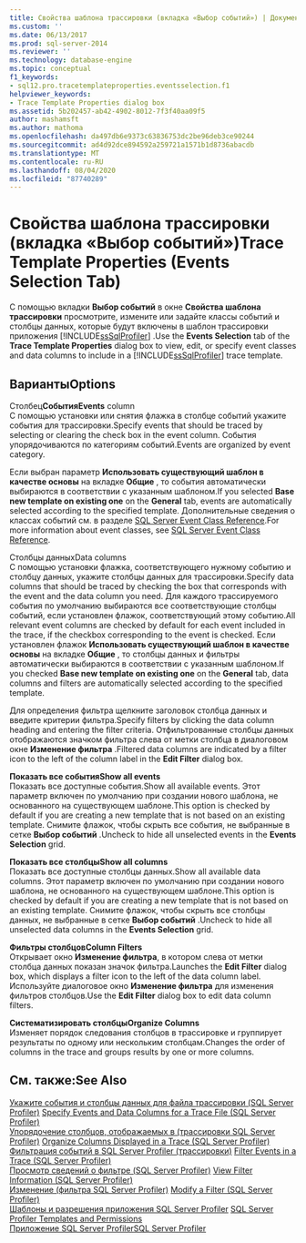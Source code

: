```yaml
---
title: Свойства шаблона трассировки (вкладка «Выбор событий») | Документация Майкрософт
ms.custom: ''
ms.date: 06/13/2017
ms.prod: sql-server-2014
ms.reviewer: ''
ms.technology: database-engine
ms.topic: conceptual
f1_keywords:
- sql12.pro.tracetemplateproperties.eventsselection.f1
helpviewer_keywords:
- Trace Template Properties dialog box
ms.assetid: 5b202457-ab42-4902-8012-7f3f40aa09f5
author: mashamsft
ms.author: mathoma
ms.openlocfilehash: da497db6e9373c63836753dc2be96deb3ce90244
ms.sourcegitcommit: ad4d92dce894592a259721a1571b1d8736abacdb
ms.translationtype: MT
ms.contentlocale: ru-RU
ms.lasthandoff: 08/04/2020
ms.locfileid: "87740289"
---
```

# <a name="trace-template-properties-events-selection-tab"></a><span data-ttu-id="5830c-102">Свойства шаблона трассировки (вкладка «Выбор событий»)</span><span class="sxs-lookup"><span data-stu-id="5830c-102">Trace Template Properties (Events Selection Tab)</span></span>
  <span data-ttu-id="5830c-103">С помощью вкладки **Выбор событий** в окне **Свойства шаблона трассировки** просмотрите, измените или задайте классы событий и столбцы данных, которые будут включены в шаблон трассировки приложения [!INCLUDE[ssSqlProfiler](../includes/sssqlprofiler-md.md)] .</span><span class="sxs-lookup"><span data-stu-id="5830c-103">Use the **Events Selection** tab of the **Trace Template Properties** dialog box to view, edit, or specify event classes and data columns to include in a [!INCLUDE[ssSqlProfiler](../includes/sssqlprofiler-md.md)] trace template.</span></span>  
  
## <a name="options"></a><span data-ttu-id="5830c-104">Варианты</span><span class="sxs-lookup"><span data-stu-id="5830c-104">Options</span></span>  
 <span data-ttu-id="5830c-105">Столбец**События**</span><span class="sxs-lookup"><span data-stu-id="5830c-105">**Events** column</span></span>  
 <span data-ttu-id="5830c-106">С помощью установки или снятия флажка в столбце событий укажите события для трассировки.</span><span class="sxs-lookup"><span data-stu-id="5830c-106">Specify events that should be traced by selecting or clearing the check box in the event column.</span></span> <span data-ttu-id="5830c-107">События упорядочиваются по категориям событий.</span><span class="sxs-lookup"><span data-stu-id="5830c-107">Events are organized by event category.</span></span>  
  
 <span data-ttu-id="5830c-108">Если выбран параметр **Использовать существующий шаблон в качестве основы** на вкладке **Общие** , то события автоматически выбираются в соответствии с указанным шаблоном.</span><span class="sxs-lookup"><span data-stu-id="5830c-108">If you selected **Base new template on existing one** on the **General** tab, events are automatically selected according to the specified template.</span></span> <span data-ttu-id="5830c-109">Дополнительные сведения о классах событий см. в разделе [SQL Server Event Class Reference](../relational-databases/event-classes/sql-server-event-class-reference.md).</span><span class="sxs-lookup"><span data-stu-id="5830c-109">For more information about event classes, see [SQL Server Event Class Reference](../relational-databases/event-classes/sql-server-event-class-reference.md).</span></span>  
  
 <span data-ttu-id="5830c-110">Столбцы данных</span><span class="sxs-lookup"><span data-stu-id="5830c-110">Data columns</span></span>  
 <span data-ttu-id="5830c-111">С помощью установки флажка, соответствующего нужному событию и столбцу данных, укажите столбцы данных для трассировки.</span><span class="sxs-lookup"><span data-stu-id="5830c-111">Specify data columns that should be traced by checking the box that corresponds with the event and the data column you need.</span></span> <span data-ttu-id="5830c-112">Для каждого трассируемого события по умолчанию выбираются все соответствующие столбцы событий, если установлен флажок, соответствующий этому событию.</span><span class="sxs-lookup"><span data-stu-id="5830c-112">All relevant event columns are checked by default for each event included in the trace, if the checkbox corresponding to the event is checked.</span></span> <span data-ttu-id="5830c-113">Если установлен флажок **Использовать существующий шаблон в качестве основы** на вкладке **Общие** , то столбцы данных и фильтры автоматически выбираются в соответствии с указанным шаблоном.</span><span class="sxs-lookup"><span data-stu-id="5830c-113">If you checked **Base new template on existing one** on the **General** tab, data columns and filters are automatically selected according to the specified template.</span></span>  
  
 <span data-ttu-id="5830c-114">Для определения фильтра щелкните заголовок столбца данных и введите критерии фильтра.</span><span class="sxs-lookup"><span data-stu-id="5830c-114">Specify filters by clicking the data column heading and entering the filter criteria.</span></span> <span data-ttu-id="5830c-115">Отфильтрованные столбцы данных отображаются значком фильтра слева от метки столбца в диалоговом окне **Изменение фильтра** .</span><span class="sxs-lookup"><span data-stu-id="5830c-115">Filtered data columns are indicated by a filter icon to the left of the column label in the **Edit Filter** dialog box.</span></span>  
  
 <span data-ttu-id="5830c-116">**Показать все события**</span><span class="sxs-lookup"><span data-stu-id="5830c-116">**Show all events**</span></span>  
 <span data-ttu-id="5830c-117">Показать все доступные события.</span><span class="sxs-lookup"><span data-stu-id="5830c-117">Show all available events.</span></span> <span data-ttu-id="5830c-118">Этот параметр включен по умолчанию при создании нового шаблона, не основанного на существующем шаблоне.</span><span class="sxs-lookup"><span data-stu-id="5830c-118">This option is checked by default if you are creating a new template that is not based on an existing template.</span></span> <span data-ttu-id="5830c-119">Снимите флажок, чтобы скрыть все события, не выбранные в сетке **Выбор событий** .</span><span class="sxs-lookup"><span data-stu-id="5830c-119">Uncheck to hide all unselected events in the **Events Selection** grid.</span></span>  
  
 <span data-ttu-id="5830c-120">**Показать все столбцы**</span><span class="sxs-lookup"><span data-stu-id="5830c-120">**Show all columns**</span></span>  
 <span data-ttu-id="5830c-121">Показать все доступные столбцы данных.</span><span class="sxs-lookup"><span data-stu-id="5830c-121">Show all available data columns.</span></span> <span data-ttu-id="5830c-122">Этот параметр включен по умолчанию при создании нового шаблона, не основанного на существующем шаблоне.</span><span class="sxs-lookup"><span data-stu-id="5830c-122">This option is checked by default if you are creating a new template that is not based on an existing template.</span></span> <span data-ttu-id="5830c-123">Снимите флажок, чтобы скрыть все столбцы данных, не выбранные в сетке **Выбор событий** .</span><span class="sxs-lookup"><span data-stu-id="5830c-123">Uncheck to hide all unselected data columns in the **Events Selection** grid.</span></span>  
  
 <span data-ttu-id="5830c-124">**Фильтры столбцов**</span><span class="sxs-lookup"><span data-stu-id="5830c-124">**Column Filters**</span></span>  
 <span data-ttu-id="5830c-125">Открывает окно **Изменение фильтра**, в котором слева от метки столбца данных показан значок фильтра.</span><span class="sxs-lookup"><span data-stu-id="5830c-125">Launches the **Edit Filter** dialog box, which displays a filter icon to the left of the data column label.</span></span> <span data-ttu-id="5830c-126">Используйте диалоговое окно **Изменение фильтра** для изменения фильтров столбцов.</span><span class="sxs-lookup"><span data-stu-id="5830c-126">Use the **Edit Filter** dialog box to edit data column filters.</span></span>  
  
 <span data-ttu-id="5830c-127">**Систематизировать столбцы**</span><span class="sxs-lookup"><span data-stu-id="5830c-127">**Organize Columns**</span></span>  
 <span data-ttu-id="5830c-128">Изменяет порядок следования столбцов в трассировке и группирует результаты по одному или нескольким столбцам.</span><span class="sxs-lookup"><span data-stu-id="5830c-128">Changes the order of columns in the trace and groups results by one or more columns.</span></span>  
  
## <a name="see-also"></a><span data-ttu-id="5830c-129">См. также:</span><span class="sxs-lookup"><span data-stu-id="5830c-129">See Also</span></span>  
 <span data-ttu-id="5830c-130">[Укажите события и столбцы данных для файла трассировки &#40;SQL Server Profiler&#41;](../tools/sql-server-profiler/specify-events-and-data-columns-for-a-trace-file-sql-server-profiler.md) </span><span class="sxs-lookup"><span data-stu-id="5830c-130">[Specify Events and Data Columns for a Trace File &#40;SQL Server Profiler&#41;](../tools/sql-server-profiler/specify-events-and-data-columns-for-a-trace-file-sql-server-profiler.md) </span></span>  
 <span data-ttu-id="5830c-131">[Упорядочение столбцов, отображаемых в &#40;трассировки SQL Server Profiler&#41;](../tools/sql-server-profiler/organize-columns-displayed-in-a-trace-sql-server-profiler.md) </span><span class="sxs-lookup"><span data-stu-id="5830c-131">[Organize Columns Displayed in a Trace &#40;SQL Server Profiler&#41;](../tools/sql-server-profiler/organize-columns-displayed-in-a-trace-sql-server-profiler.md) </span></span>  
 <span data-ttu-id="5830c-132">[Фильтрация событий в SQL Server Profiler &#40;трассировки&#41;](../tools/sql-server-profiler/filter-events-in-a-trace-sql-server-profiler.md) </span><span class="sxs-lookup"><span data-stu-id="5830c-132">[Filter Events in a Trace &#40;SQL Server Profiler&#41;](../tools/sql-server-profiler/filter-events-in-a-trace-sql-server-profiler.md) </span></span>  
 <span data-ttu-id="5830c-133">[Просмотр сведений о фильтре &#40;SQL Server Profiler&#41;](../tools/sql-server-profiler/view-filter-information-sql-server-profiler.md) </span><span class="sxs-lookup"><span data-stu-id="5830c-133">[View Filter Information &#40;SQL Server Profiler&#41;](../tools/sql-server-profiler/view-filter-information-sql-server-profiler.md) </span></span>  
 <span data-ttu-id="5830c-134">[Изменение &#40;фильтра SQL Server Profiler&#41;](../tools/sql-server-profiler/modify-a-filter-sql-server-profiler.md) </span><span class="sxs-lookup"><span data-stu-id="5830c-134">[Modify a Filter &#40;SQL Server Profiler&#41;](../tools/sql-server-profiler/modify-a-filter-sql-server-profiler.md) </span></span>  
 <span data-ttu-id="5830c-135">[Шаблоны и разрешения приложения SQL Server Profiler](../tools/sql-server-profiler/sql-server-profiler-templates-and-permissions.md) </span><span class="sxs-lookup"><span data-stu-id="5830c-135">[SQL Server Profiler Templates and Permissions](../tools/sql-server-profiler/sql-server-profiler-templates-and-permissions.md) </span></span>  
 [<span data-ttu-id="5830c-136">Приложение SQL Server Profiler</span><span class="sxs-lookup"><span data-stu-id="5830c-136">SQL Server Profiler</span></span>](../tools/sql-server-profiler/sql-server-profiler.md)  
  
  
